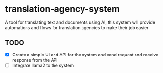 # translation-agency-system
A tool for translating text and documents using AI, this system will provide automations and flows for translation agencies to make their job easier

## TODO
- [x] Create a simple UI and API for the system and send request and receive response from the API
- [ ] Integrate llama2 to the system